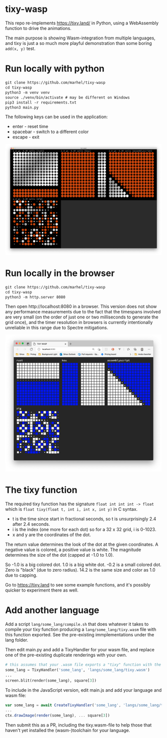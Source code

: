 # tixy-wasp
This repo re-implements https://tixy.land/ in Python, using a WebAssembly function to drive the animations.

The main purpose is showing Wasm-integration from multiple languages, and tixy is just a so much more playful demonstration than some boring `add(x, y)` test.

# Run locally with python

    git clone https://github.com/marhel/tixy-wasp
    cd tixy-wasp
    python3 -m venv venv
    source ./venv/bin/activate # may be different on Windows
    pip3 install -r requirements.txt
    python3 main.py

The following keys can be used in the application:
* enter - reset time
* spacebar - switch to a different color
* escape - exit

![screenshot of tixy wasm animations in pygame window](images/pygame.png)

# Run locally in the browser

    git clone https://github.com/marhel/tixy-wasp
    cd tixy-wasp
    python3 -m http.server 8080

Then open http://localhost:8080 in a browser. This version does not show any
performance measurements due to the fact that the timespans involved are very small
(on the order of just one or two milliseconds to generate the grid once),
and the timer resolution in browsers is currently intentionally unreliable in
this range due to Spectre mitigations.

![screenshot of tixy wasm animations in browser window](images/browser.png)

# The tixy function
The required tixy function has the signature `float int int int -> float` which is
`float tixy(float t, int i, int x, int y)` in C syntax.

* t is the time since start in fractional seconds, so t is unsurprisingly 2.4 after 2.4 seconds.
* i is the index (one more for each dot) so for a 32 x 32 grid, i is 0-1023.
* x and y are the coordinates of the dot.

The return value determines the look of the dot at the given coordinates. A negative value is colored, a positive value is white.
The magnitude determines the size of the dot (capped at -1.0 to 1.0).

So -1.0 is a big colored dot. 1.0 is a big white dot. -0.2 is a small colored dot. Zero is "black" (due to zero radius).
14.2 is the same size and color as 1.0 due to capping.

Go to https://tixy.land to see some example functions, and it's possibly quicker to experiment there as well.

# Add another language
Add a script `lang/some_lang/compile.sh` that does whatever it takes to compile your tixy function producing a `lang/some_lang/tixy.wasm` file with this function exported.
See the pre-existing immplementations under the lang folder.

Then edit main.py and add a TixyHandler for your wasm file, and replace one of the pre-existing duplicate renderings with your own.

```python
# this assumes that your .wasm file exports a "tixy" function with the proper signature
some_lang = TixyHandler('some_lang', 'langs/some_lang/tixy.wasm')
...
screen.blit(render(some_lang), square[3])
```

To include in the JavaScript version, edit main.js and add your language and wasm file:

```javascript
var some_lang = await CreateTixyHandler('some_lang', 'langs/some_lang/tixy.wasm')
...
ctx.drawImage(render(some_lang), ... square[3])
```

Then submit this as a PR, including the tixy.wasm-file to help those that haven't yet installed the (wasm-)toolchain for your language.
